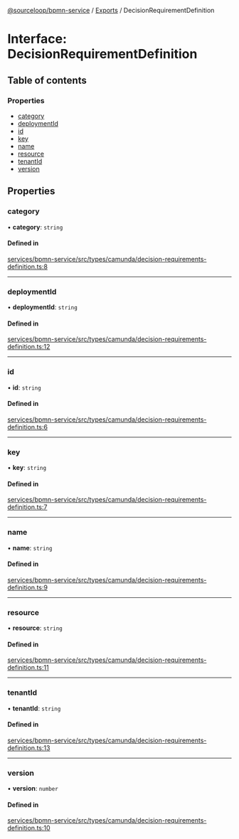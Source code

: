 [@sourceloop/bpmn-service](../README.md) / [Exports](../modules.md) / DecisionRequirementDefinition

# Interface: DecisionRequirementDefinition

## Table of contents

### Properties

- [category](DecisionRequirementDefinition.md#category)
- [deploymentId](DecisionRequirementDefinition.md#deploymentid)
- [id](DecisionRequirementDefinition.md#id)
- [key](DecisionRequirementDefinition.md#key)
- [name](DecisionRequirementDefinition.md#name)
- [resource](DecisionRequirementDefinition.md#resource)
- [tenantId](DecisionRequirementDefinition.md#tenantid)
- [version](DecisionRequirementDefinition.md#version)

## Properties

### category

• **category**: `string`

#### Defined in

[services/bpmn-service/src/types/camunda/decision-requirements-definition.ts:8](https://github.com/codeweb05/repo1/blob/ea19add/services/bpmn-service/src/types/camunda/decision-requirements-definition.ts#L8)

___

### deploymentId

• **deploymentId**: `string`

#### Defined in

[services/bpmn-service/src/types/camunda/decision-requirements-definition.ts:12](https://github.com/codeweb05/repo1/blob/ea19add/services/bpmn-service/src/types/camunda/decision-requirements-definition.ts#L12)

___

### id

• **id**: `string`

#### Defined in

[services/bpmn-service/src/types/camunda/decision-requirements-definition.ts:6](https://github.com/codeweb05/repo1/blob/ea19add/services/bpmn-service/src/types/camunda/decision-requirements-definition.ts#L6)

___

### key

• **key**: `string`

#### Defined in

[services/bpmn-service/src/types/camunda/decision-requirements-definition.ts:7](https://github.com/codeweb05/repo1/blob/ea19add/services/bpmn-service/src/types/camunda/decision-requirements-definition.ts#L7)

___

### name

• **name**: `string`

#### Defined in

[services/bpmn-service/src/types/camunda/decision-requirements-definition.ts:9](https://github.com/codeweb05/repo1/blob/ea19add/services/bpmn-service/src/types/camunda/decision-requirements-definition.ts#L9)

___

### resource

• **resource**: `string`

#### Defined in

[services/bpmn-service/src/types/camunda/decision-requirements-definition.ts:11](https://github.com/codeweb05/repo1/blob/ea19add/services/bpmn-service/src/types/camunda/decision-requirements-definition.ts#L11)

___

### tenantId

• **tenantId**: `string`

#### Defined in

[services/bpmn-service/src/types/camunda/decision-requirements-definition.ts:13](https://github.com/codeweb05/repo1/blob/ea19add/services/bpmn-service/src/types/camunda/decision-requirements-definition.ts#L13)

___

### version

• **version**: `number`

#### Defined in

[services/bpmn-service/src/types/camunda/decision-requirements-definition.ts:10](https://github.com/codeweb05/repo1/blob/ea19add/services/bpmn-service/src/types/camunda/decision-requirements-definition.ts#L10)
